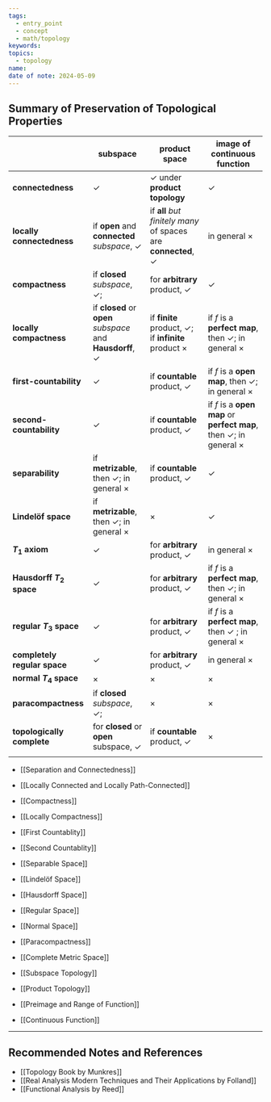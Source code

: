 ```yaml
---
tags:
  - entry_point
  - concept
  - math/topology
keywords: 
topics:
  - topology
name: 
date of note: 2024-05-09
---
```


##  Summary of Preservation of Topological Properties


|                              | **subspace**                                                         | **product space**                                                         | **image** of **continuous function**                                                |
| ---------------------------- | -------------------------------------------------------------------- | ------------------------------------------------------------------------- | ----------------------------------------------------------------------------------- |
| **connectedness**            | $\checkmark$                                                         | $\checkmark$ under **product topology**                                   | $\checkmark$                                                                        |
| **locally connectedness**    | if **open** and **connected** *subspace*, $\checkmark$               | if **all** *but finitely many* of spaces are **connected**,  $\checkmark$ | in general  $\times$                                                                |
| **compactness**              | if **closed** *subspace*, $\checkmark$;                              | for **arbitrary** product, $\checkmark$                                   | $\checkmark$                                                                        |
| **locally compactness**      | if **closed** or **open** *subspace* and **Hausdorff**, $\checkmark$ | if **finite** product, $\checkmark$; if **infinite** product $\times$     | if $f$ is a **perfect map**, then $\checkmark$; in general $\times$                 |
| **first-countability**       | $\checkmark$                                                         | if **countable** product, $\checkmark$                                    | if $f$ is a **open map**, then $\checkmark$; in general $\times$                    |
| **second-countability**      | $\checkmark$                                                         | if **countable** product, $\checkmark$                                    | if $f$ is a **open map** or **perfect map**, then $\checkmark$; in general $\times$ |
| **separability**             | if **metrizable**, then $\checkmark$; in general $\times$            | if **countable** product, $\checkmark$                                    | $\checkmark$                                                                        |
| **Lindelöf space**           | if **metrizable**, then $\checkmark$; in general $\times$            | $\times$                                                                  | $\checkmark$                                                                        |
| **$T_1$ axiom**              | $\checkmark$                                                         | for **arbitrary** product, $\checkmark$                                   | in general $\times$                                                                 |
| **Hausdorff $T_2$ space**    | $\checkmark$                                                         | for **arbitrary** product, $\checkmark$                                   | if $f$ is a **perfect map**, then $\checkmark$; in general $\times$                 |
| **regular $T_3$ space**      | $\checkmark$                                                         | for **arbitrary** product, $\checkmark$                                   | if $f$ is a **perfect map**, then $\checkmark$ ; in general $\times$                |
| **completely regular space** | $\checkmark$                                                         | for **arbitrary** product, $\checkmark$                                   | in general $\times$                                                                 |
| **normal $T_4$ space**       | $\times$                                                             | $\times$                                                                  | $\times$                                                                            |
| **paracompactness**          | if **closed** *subspace*, $\checkmark$;                              | $\times$                                                                  | $\times$                                                                            |
| **topologically complete**   | for **closed** or **open** subspace, $\checkmark$                    | if **countable** product, $\checkmark$                                    | $\times$                                                                            |
|                              |                                                                      |                                                                           |                                                                                     |

- [[Separation and Connectedness]]
- [[Locally Connected and Locally Path-Connected]]
- [[Compactness]]
- [[Locally Compactness]]
- [[First Countablity]]
- [[Second Countablity]]
- [[Separable Space]]
- [[Lindelöf Space]]
- [[Hausdorff Space]]
- [[Regular Space]]
- [[Normal Space]]
- [[Paracompactness]]
- [[Complete Metric Space]]


- [[Subspace Topology]]
- [[Product Topology]]
- [[Preimage and Range of Function]]
- [[Continuous Function]]








-----------
##  Recommended Notes and References

- [[Topology Book by Munkres]]
- [[Real Analysis Modern Techniques and Their Applications by Folland]]
- [[Functional Analysis by Reed]]